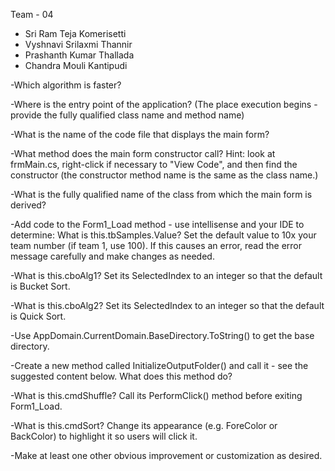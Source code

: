 Team - 04
- Sri Ram Teja Komerisetti
- Vyshnavi Srilaxmi Thannir
- Prashanth Kumar Thallada
- Chandra Mouli Kantipudi

-Which algorithm is faster?

-Where is the entry point of the application? (The place execution begins - provide the fully qualified class name and method name)

-What is the name of the code file that displays the main form?

-What method does the main form constructor call?  Hint: look at frmMain.cs, right-click if necessary to "View Code", and then find the constructor (the constructor method name is the same as the class name.)

-What is the fully qualified name of the class from which the main form is derived? 

-Add code to the Form1_Load method - use intellisense and your IDE to determine: What is this.tbSamples.Value? Set the default value to 10x your team number (if team 1, use 100). If this causes an error, read the error message carefully and make changes as needed.

-What is this.cboAlg1?  Set its SelectedIndex to an integer so that the default is Bucket Sort.

-What is this.cboAlg2? Set its SelectedIndex to an integer so that the default is Quick Sort.

-Use AppDomain.CurrentDomain.BaseDirectory.ToString() to get the base directory. 

-Create a new method called InitializeOutputFolder() and call it - see the suggested content below. What does this method do? 

-What is this.cmdShuffle?  Call its PerformClick() method before exiting Form1_Load.

-What is this.cmdSort?  Change its appearance (e.g. ForeColor or BackColor) to highlight it so users will click it. 

-Make at least one other obvious improvement or customization as desired.
